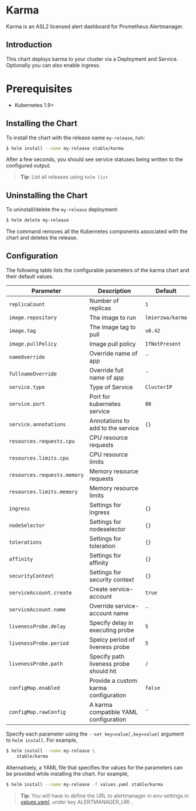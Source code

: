 # Karma

Karma is an ASL2 licensed alert dashboard for Prometheus Alertmanager.

## Introduction

This chart deploys karma to your cluster via a Deployment and Service.
Optionally you can also enable ingress.

# Prerequisites

- Kubernetes 1.9+

## Installing the Chart

To install the chart with the release name `my-release`, run:

```bash
$ helm install --name my-release stable/karma
```

After a few seconds, you should see service statuses being written to the configured output.

> **Tip**: List all releases using `helm list`

## Uninstalling the Chart

To uninstall/delete the `my-release` deployment:

```bash
$ helm delete my-release
```

The command removes all the Kubernetes components associated with the chart and deletes the release.

## Configuration

The following table lists the configurable parameters of the karma chart and their default values.

|             Parameter               |            Description                 |                    Default                |
|-------------------------------------|----------------------------------------|-------------------------------------------|
| `replicaCount`                      | Number of replicas                     | `1`                                       |
| `image.repository`                  | The image to run                       | `lmierzwa/karma`                          |
| `image.tag`                         | The image tag to pull                  | `v0.42`                                   |
| `image.pullPolicy`                  | Image pull policy                      | `IfNotPresent`                            |
| `nameOverride`                      | Override name of app                   | ``                                        |
| `fullnameOverride`                  | Override full name of app              | ``                                        |
| `service.type`                      | Type of Service                        | `ClusterIP`                               |
| `service.port`                      | Port for kubernetes service            | `80`                                      |
| `service.annotations`               | Annotations to add to the service      | `{}`                                      |
| `resources.requests.cpu`            | CPU resource requests                  |                                           |
| `resources.limits.cpu`              | CPU resource limits                    |                                           |
| `resources.requests.memory`         | Memory resource requests               |                                           |
| `resources.limits.memory`           | Memory resource limits                 |                                           |
| `ingress`                           | Settings for ingress                   | `{}`                                      |
| `nodeSelector`                      | Settings for nodeselector              | `{}`                                      |
| `tolerations`                       | Settings for toleration                | `{}`                                      |
| `affinity`                          | Settings for affinity                  | `{}`                                      |
| `securityContext`                   | Settings for security context          | `{}`                                      |
| `serviceAccount.create`             | Create service-account                 | `true`                                    |
| `serviceAccount.name`               | Override service-account name          | ``                                        |
| `livenessProbe.delay`               | Specify delay in executing probe       | `5`                                       |
| `livenessProbe.period`              | Speicy period of liveness probe        | `5`                                       |
| `livenessProbe.path`                | Specify path liveness probe should hit | `/`                                       |
| `configMap.enabled`                 | Provide a custom karma configuration   | `false`                                   |
| `configMap.rawConfig`               | A karma compatible YAML configuration  | ``                                        |

Specify each parameter using the `--set key=value[,key=value]` argument to `helm install`. For example,

```bash
$ helm install --name my-release \
    stable/karma
```

Alternatively, a YAML file that specifies the values for the parameters can be provided while installing the chart. For example,

```bash
$ helm install --name my-release -f values.yaml stable/karma
```

> **Tip**: You will have to define the URL to alertmanager in env-settings in [values.yaml](values.yaml), under key ALERTMANAGER_URI .
